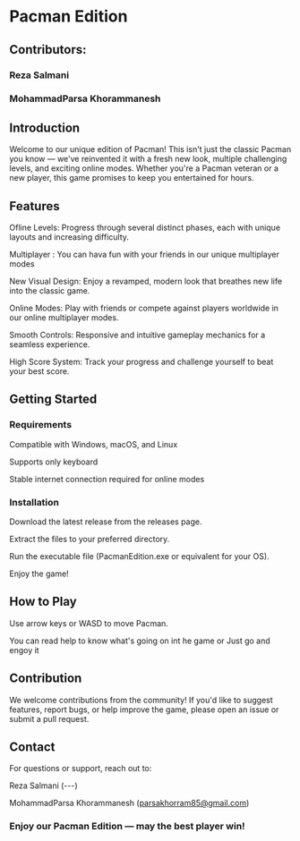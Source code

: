 # **Pacman Edition**
## Contributors:

### Reza Salmani
### MohammadParsa Khorammanesh

## Introduction
Welcome to our unique edition of Pacman! This isn't just the classic Pacman you know — we've reinvented it with a fresh new look, multiple challenging levels, and exciting online modes. Whether you're a Pacman veteran or a new player, this game promises to keep you entertained for hours.

## Features
Ofline Levels: Progress through several distinct phases, each with unique layouts and increasing difficulty.

Multiplayer : You can hava fun with your friends in our unique multiplayer modes

New Visual Design: Enjoy a revamped, modern look that breathes new life into the classic game.

Online Modes: Play with friends or compete against players worldwide in our online multiplayer modes.

Smooth Controls: Responsive and intuitive gameplay mechanics for a seamless experience.

High Score System: Track your progress and challenge yourself to beat your best score.

## Getting Started
### Requirements
Compatible with Windows, macOS, and Linux

Supports only keyboard

Stable internet connection required for online modes

### Installation
Download the latest release from the releases page.

Extract the files to your preferred directory.

Run the executable file (PacmanEdition.exe or equivalent for your OS).

Enjoy the game!

## How to Play
Use arrow keys or WASD to move Pacman.

You can read help to know what's going on int he game or Just go and engoy it

## Contribution
We welcome contributions from the community! If you'd like to suggest features, report bugs, or help improve the game, please open an issue or submit a pull request.

## Contact
For questions or support, reach out to:

Reza Salmani (---)

MohammadParsa Khorammanesh (parsakhorram85@gmail.com)


### Enjoy our Pacman Edition — may the best player win!

